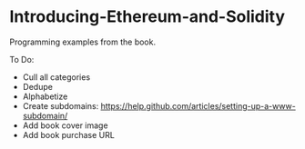 # Introducing-Ethereum-and-Solidity
Programming examples from the book.

To Do:
* Cull all categories
* Dedupe
* Alphabetize
* Create subdomains: https://help.github.com/articles/setting-up-a-www-subdomain/
* Add book cover image
* Add book purchase URL

